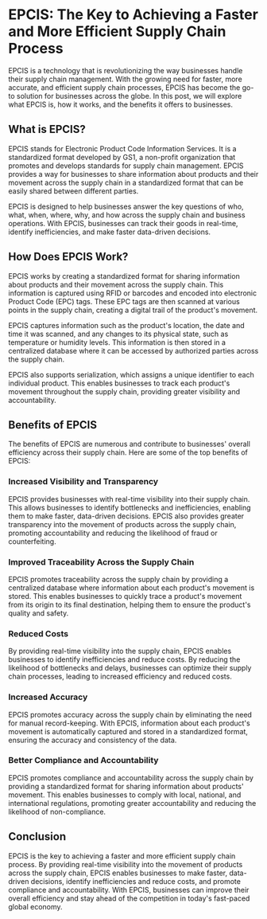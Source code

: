 # EPCIS: The Key to Achieving a Faster and More Efficient Supply Chain Process

EPCIS is a technology that is revolutionizing the way businesses handle their supply chain management. With the growing need for faster, more accurate, and efficient supply chain processes, EPCIS has become the go-to solution for businesses across the globe. In this post, we will explore what EPCIS is, how it works, and the benefits it offers to businesses.

## What is EPCIS?

EPCIS stands for Electronic Product Code Information Services. It is a standardized format developed by GS1, a non-profit organization that promotes and develops standards for supply chain management. EPCIS provides a way for businesses to share information about products and their movement across the supply chain in a standardized format that can be easily shared between different parties.

EPCIS is designed to help businesses answer the key questions of who, what, when, where, why, and how across the supply chain and business operations. With EPCIS, businesses can track their goods in real-time, identify inefficiencies, and make faster data-driven decisions.

## How Does EPCIS Work?

EPCIS works by creating a standardized format for sharing information about products and their movement across the supply chain. This information is captured using RFID or barcodes and encoded into electronic Product Code (EPC) tags. These EPC tags are then scanned at various points in the supply chain, creating a digital trail of the product's movement.

EPCIS captures information such as the product's location, the date and time it was scanned, and any changes to its physical state, such as temperature or humidity levels. This information is then stored in a centralized database where it can be accessed by authorized parties across the supply chain.

EPCIS also supports serialization, which assigns a unique identifier to each individual product. This enables businesses to track each product's movement throughout the supply chain, providing greater visibility and accountability.

## Benefits of EPCIS

The benefits of EPCIS are numerous and contribute to businesses' overall efficiency across their supply chain. Here are some of the top benefits of EPCIS:

### Increased Visibility and Transparency

EPCIS provides businesses with real-time visibility into their supply chain. This allows businesses to identify bottlenecks and inefficiencies, enabling them to make faster, data-driven decisions. EPCIS also provides greater transparency into the movement of products across the supply chain, promoting accountability and reducing the likelihood of fraud or counterfeiting.

### Improved Traceability Across the Supply Chain

EPCIS promotes traceability across the supply chain by providing a centralized database where information about each product's movement is stored. This enables businesses to quickly trace a product's movement from its origin to its final destination, helping them to ensure the product's quality and safety.

### Reduced Costs

By providing real-time visibility into the supply chain, EPCIS enables businesses to identify inefficiencies and reduce costs. By reducing the likelihood of bottlenecks and delays, businesses can optimize their supply chain processes, leading to increased efficiency and reduced costs.

### Increased Accuracy

EPCIS promotes accuracy across the supply chain by eliminating the need for manual record-keeping. With EPCIS, information about each product's movement is automatically captured and stored in a standardized format, ensuring the accuracy and consistency of the data.

### Better Compliance and Accountability

EPCIS promotes compliance and accountability across the supply chain by providing a standardized format for sharing information about products' movement. This enables businesses to comply with local, national, and international regulations, promoting greater accountability and reducing the likelihood of non-compliance.

## Conclusion

EPCIS is the key to achieving a faster and more efficient supply chain process. By providing real-time visibility into the movement of products across the supply chain, EPCIS enables businesses to make faster, data-driven decisions, identify inefficiencies and reduce costs, and promote compliance and accountability. With EPCIS, businesses can improve their overall efficiency and stay ahead of the competition in today's fast-paced global economy.

